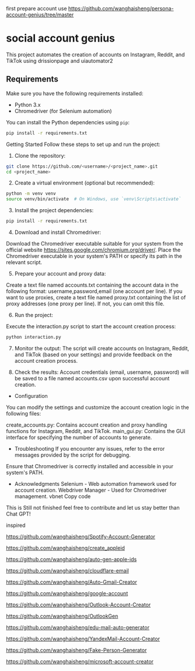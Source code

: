 
first prepare account use https://github.com/wanghaisheng/persona-account-genius/tree/master



# social account genius


This project automates the creation of accounts on Instagram, Reddit, and TikTok using drissionpage and uiautomator2

## Requirements

Make sure you have the following requirements installed:

- Python 3.x
- Chromedriver (for Selenium automation)

You can install the Python dependencies using `pip`:

```bash
pip install -r requirements.txt
```

Getting Started
Follow these steps to set up and run the project:

1. Clone the repository:

```bash
git clone https://github.com/<username>/<project_name>.git
cd <project_name>
```
2. Create a virtual environment (optional but recommended):

```bash
python -m venv venv
source venv/bin/activate  # On Windows, use `venv\Scripts\activate`
```

3. Install the project dependencies:

```bash
pip install -r requirements.txt
```
4. Download and install Chromedriver:

Download the Chromedriver executable suitable for your system from the official website https://sites.google.com/chromium.org/driver/.
Place the Chromedriver executable in your system's PATH or specify its path in the relevant script.

5. Prepare your account and proxy data:

Create a text file named accounts.txt containing the account data in the following format: username,password,email (one account per line).
If you want to use proxies, create a text file named proxy.txt containing the list of proxy addresses (one proxy per line). If not, you can omit this file.

6. Run the project:

Execute the interaction.py script to start the account creation process:
```bash
python interaction.py
```
7. Monitor the output:
The script will create accounts on Instagram, Reddit, and TikTok (based on your settings) and provide feedback on the account creation process.

8. Check the results:
Account credentials (email, username, password) will be saved to a file named accounts.csv upon successful account creation.

- Configuration

You can modify the settings and customize the account creation logic in the following files:

create_accounts.py: Contains account creation and proxy handling functions for Instagram, Reddit, and TikTok.
main_gui.py: Contains the GUI interface for specifying the number of accounts to generate.

- Troubleshooting
If you encounter any issues, refer to the error messages provided by the script for debugging.

Ensure that Chromedriver is correctly installed and accessible in your system's PATH.

- Acknowledgments
Selenium - Web automation framework used for account creation.
Webdriver Manager - Used for Chromedriver management.
vbnet
Copy code


This is Still not finished feel free to contribute and let us stay better than Chat GPT!

inspired

https://github.com/wanghaisheng/Spotify-Account-Generator


https://github.com/wanghaisheng/create_appleid

https://github.com/wanghaisheng/auto-gen-apple-ids

https://github.com/wanghaisheng/cloudflare-email

https://github.com/wanghaisheng/Auto-Gmail-Creator

https://github.com/wanghaisheng/google-account

https://github.com/wanghaisheng/Outlook-Account-Creator

https://github.com/wanghaisheng/OutlookGen

https://github.com/wanghaisheng/edu-mail-auto-generator

https://github.com/wanghaisheng/YandexMail-Account-Creator

https://github.com/wanghaisheng/Fake-Person-Generator



https://github.com/wanghaisheng/microsoft-account-creator
